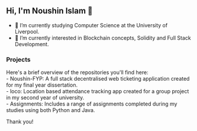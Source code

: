 ## Hi, I'm Noushin Islam 👋
- 🔭 I’m currently studying Computer Science at the University of Liverpool.
- 🌱 I’m currently interested in Blockchain concepts, Solidity and Full Stack Development.

### Projects
Here's a brief overview of the repositories you'll find here:
<br />- Noushin-FYP: A full stack decentralised web ticketing application created for my final year dissertation.
<br />- loco: Location based attendance tracking app created for a group project in my second year of university.
<br />- Assignments:  Includes a range of assignments completed during my studies using both Python and Java.

Thank you!

